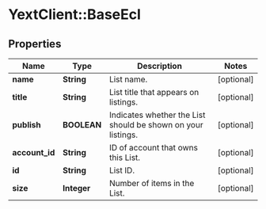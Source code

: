 # YextClient::BaseEcl

## Properties
Name | Type | Description | Notes
------------ | ------------- | ------------- | -------------
**name** | **String** | List name. | [optional] 
**title** | **String** | List title that appears on listings. | [optional] 
**publish** | **BOOLEAN** | Indicates whether the List should be shown on your listings. | [optional] 
**account_id** | **String** | ID of account that owns this List. | [optional] 
**id** | **String** | List ID. | [optional] 
**size** | **Integer** | Number of items in the List. | [optional] 


